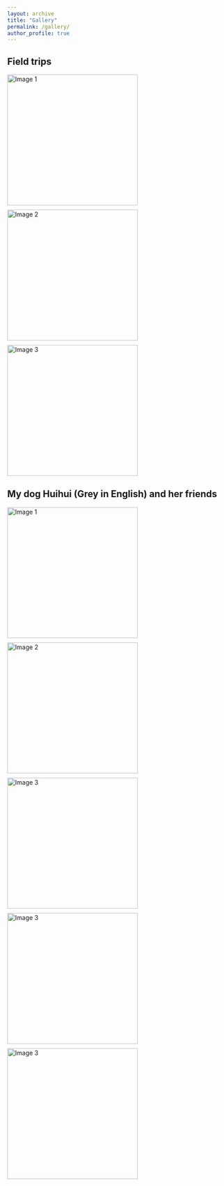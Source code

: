 ```yaml
---
layout: archive
title: "Gallery"
permalink: /gallery/
author_profile: true
---
```


## Field trips

<div style="display: flex; flex-wrap: wrap; gap: 10px;">
  <img src="images/f1.jpg" alt="Image 1" style="width: 300px; height: auto;">
  <img src="images/f2.jpg" alt="Image 2" style="width: 300px; height: auto;">
  <img src="images/f3.jpg" alt="Image 3" style="width: 300px; height: auto;">
</div>


## My dog Huihui (Grey in English) and her friends

<div style="display: flex; flex-wrap: wrap; gap: 10px;">
  <img src="images/h1.jpg" alt="Image 1" style="width: 300px; height: auto;">
  <img src="images/h2.jpg" alt="Image 2" style="width: 300px; height: auto;">
  <img src="images/h3.jpg" alt="Image 3" style="width: 300px; height: auto;">
  <img src="images/h4.jpg" alt="Image 3" style="width: 300px; height: auto;">
  <img src="images/h5.jpg" alt="Image 3" style="width: 300px; height: auto;">
</div>

